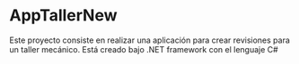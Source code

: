 # AppTallerNew
Este proyecto consiste en realizar una aplicación para crear revisiones para un taller mecánico. Está creado bajo .NET framework con el lenguaje C#
